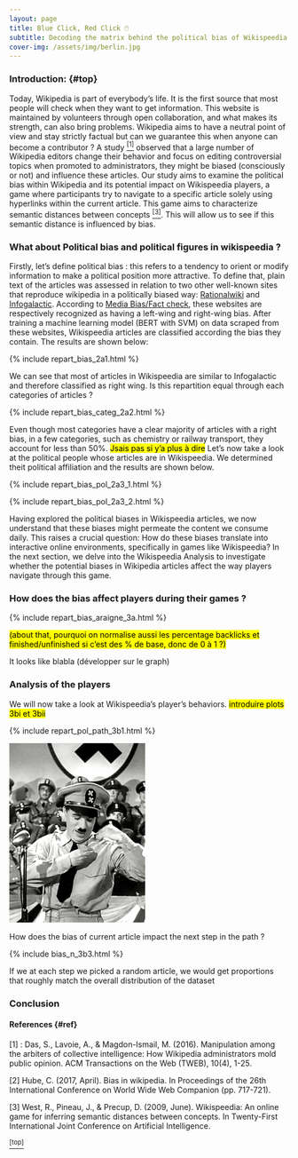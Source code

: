 ```yaml
---
layout: page
title: Blue Click, Red Click 🖱️
subtitle: Decoding the matrix behind the political bias of Wikispeedia
cover-img: /assets/img/berlin.jpg
---
```

### Introduction: {#top}

Today, Wikipedia is part of everybody’s life. It is the first source that most people will check when they want to get information. This website is maintained by volunteers through open collaboration, and what makes its strength, can also bring problems. Wikipedia aims to have a neutral point of view and stay strictly factual but can we guarantee this when anyone can become a contributor ? A study [<sup>[1]</sup>](#ref) observed that a large number of Wikipedia editors change their behavior and focus on editing controversial topics when promoted to administrators, they might be biased (consciously or not) and influence these articles. Our study aims to examine the political bias within Wikipedia and its potential impact on Wikispeedia players, a game where participants try to navigate to a specific article solely using hyperlinks within the current article. This game aims to characterize semantic distances between concepts [<sup>[3]</sup>](#ref). This will allow us to see if this semantic distance is influenced by bias.


### What about Political bias and political figures in wikispeedia ?
Firstly, let’s define political bias : this refers to a tendency to orient or modify information to make a political position more attractive. To define that, plain text of the articles was assessed in relation to two other well-known sites that reproduce wikipedia in a politically biased way: [Rationalwiki](https://rationalwiki.org/wiki/Main_Page) and [Infogalactic](https://infogalactic.com/info/Main_Page). According to [Media Bias/Fact check](https://mediabiasfactcheck.com/), these websites are respectively recognized as having a left-wing and right-wing bias. After training a machine learning model (BERT with SVM) on data scraped from these websites, Wikispeedia articles are classified according the bias they contain. The results are shown below: 

{% include repart_bias_2a1.html %}

We can see that most of articles in Wikispeedia are similar to Infogalactic and therefore classified as right wing.
Is this repartition equal through each categories of articles ? 

{% include repart_bias_categ_2a2.html %}

Even though most categories have a clear majority of articles with a right bias, in a few categories, such as chemistry or railway transport, they account for less than 50%. <mark>Jsais pas si y’a plus à dire</mark>
Let’s now take a look at the political people whose articles are in Wikispeedia. We determined theit political affiliation and the results are shown below. 

{% include repart_bias_pol_2a3_1.html %}

{% include repart_bias_pol_2a3_2.html %}


Having explored the political biases in Wikispeedia articles, we now understand that these biases might permeate the content we consume daily. This raises a crucial question: How do these biases translate into interactive online environments, specifically in games like Wikispeedia? In the next section, we delve into the Wikispeedia Analysis to investigate whether the potential biases in Wikipedia articles affect the way players navigate through this game.


### How does the bias affect players during their games ?

{% include repart_bias_araigne_3a.html %}

<mark>(about that, pourquoi on normalise aussi les percentage backlicks et finished/unfinished si c’est des % de base, donc de 0 à 1 ?) </mark>


It looks like blabla (développer sur le graph)

### Analysis of the players

We will now take a look at Wikispeedia’s player’s behaviors.
<mark> introduire plots 3bi et 3bii </mark>



{% include repart_pol_path_3b1.html %}

<img src="assets/img/dolf.gif" alt="No"/>



How does the bias of current article impact the next step in the path ?

{% include bias_n_3b3.html %}

If we at each step we picked a random article, we would get proportions that roughly match the overall distribution of the dataset 


### Conclusion
 




#### References {#ref}

[1] : Das, S., Lavoie, A., & Magdon-Ismail, M. (2016). Manipulation among the arbiters of collective intelligence: How Wikipedia administrators mold public opinion. ACM Transactions on the Web (TWEB), 10(4), 1-25.

[2] Hube, C. (2017, April). Bias in wikipedia. In Proceedings of the 26th International Conference on World Wide Web Companion (pp. 717-721).

[3] West, R., Pineau, J., & Precup, D. (2009, June). Wikispeedia: An online game for inferring semantic distances between concepts. In Twenty-First International Joint Conference on Artificial Intelligence.


[<sup>[top]</sup>](#top)